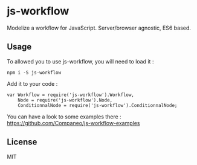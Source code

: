 # js-workflow

Modelize a workflow for JavaScript. Server/browser agnostic, ES6 based.

## Usage

To allowed you to use js-workflow, you will need to load it :

`
npm i -S js-workflow
`

Add it to your code :

```
var Workflow = require('js-workflow').Workflow,
    Node = require('js-workflow').Node,
    ConditionnalNode = require('js-workflow').ConditionnalNode;
```

You can have a look to some examples there : https://github.com/Companeo/js-workflow-examples

## License

MIT
